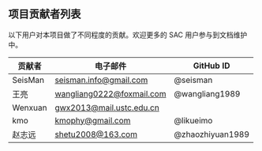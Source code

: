 ## 项目贡献者列表

以下用户对本项目做了不同程度的贡献。欢迎更多的 SAC 用户参与到文档维护中。

| 贡献者  | 电子邮件                  | GitHub ID        |
| ------- | ------------------------- | ---------------- |
| SeisMan | seisman.info@gmail.com    | @seisman         |
| 王亮    | wangliang0222@foxmail.com | @wangliang1989   |
| Wenxuan | gwx2013@mail.ustc.edu.cn  |                  |
| kmo     | kmophy@gmail.com          | @likueimo        |
| 赵志远  | shetu2008@163.com         | @zhaozhiyuan1989 |
